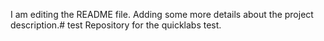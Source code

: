 I am editing the README file. Adding some more details about the project description.# test
Repository for the quicklabs test.
